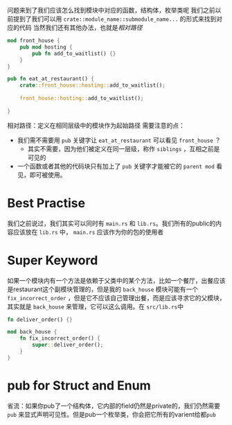 问题来到了我们应该怎么找到模块中对应的函数，结构体，枚举类呢
我们之前以前提到了我们可以用 `crate::module_name::submodule_name...` 的形式来找到对应的代码
当然我们还有其他办法，也就是*相对路径* 
```rust
mod front_house {
	pub mod hosting {
		pub fn add_to_waitlist() {}
	}
}

pub fn eat_at_restaurant() {
	crate::front_house::hosting::add_to_waitlist();
	
	front_house::hosting::add_to_waitlist();
	
}
```
相对路径：定义在相同层级中的模块作为起始路径
需要注意的点：
- 我们需不需要用 `pub` 关键字让 `eat_at_restaurant` 可以看见 `front_house` ？
	- 其实不需要，因为他们被定义在同一层级，称作 `siblings` ，互相之前是可见的
- 一个函数或者其他的代码块只有加上了 `pub` 关键字才能被它的 `parent mod` 看见，即可被使用。

# Best Practise
我们之前说过，我们其实可以同时有 `main.rs` 和 `lib.rs`。我们所有的public的内容应该放在 `lib.rs` 中， `main.rs` 应该作为你的包的使用者

# Super Keyword
如果一个模块内有一个方法是依赖于父类中的某个方法，比如一个餐厅，出餐应该是restaurant这个副模块管理的，但是我的 `back_house` 模块可能有一个 `fix_incorrect_order` ，但是它不应该自己管理出餐，而是应该寻求它的父模块，其实就是 `back_house` 来管理，它可以这么调用。在 `src/lib.rs`中
```rust
fn deliver_order() {}

mod back_house {
	fn fix_incorrect_order() {
		super::deliver_order();
	}
}
```

# pub for Struct and Enum
省流：如果你pub了一个结构体，它内部的field仍然是private的，我们仍然需要 `pub` 来显式声明可见性。但是pub一个枚举类，你会把它所有的varient给都`pub`